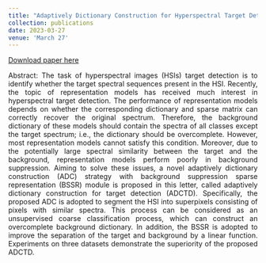 ```yaml
---
title: "Adaptively Dictionary Construction for Hyperspectral Target Detection"
collection: publications
date: 2023-03-27
venue: 'March 27'
---
```

[Download paper here](https://ieeexplore.ieee.org/document/10050134)

<div style="text-align: justify;">
Abstract: The task of hyperspectral images (HSIs) target detection is to identify whether the target spectral sequences present in the HSI. Recently, the topic of representation models has received much interest in hyperspectral target detection. The performance of representation models depends on whether the corresponding dictionary and sparse matrix can correctly recover the original spectrum. Therefore, the background dictionary of these models should contain the spectra of all classes except the target spectrum; i.e., the dictionary should be overcomplete. However, most representation models cannot satisfy this condition. Moreover, due to the potentially large spectral similarity between the target and the background, representation models perform poorly in background suppression. Aiming to solve these issues, a novel adaptively dictionary construction (ADC) strategy with background suppression sparse representation (BSSR) module is proposed in this letter, called adaptively dictionary construction for target detection (ADCTD). Specifically, the proposed ADC is adopted to segment the HSI into superpixels consisting of pixels with similar spectra. This process can be considered as an unsupervised coarse classification process, which can construct an overcomplete background dictionary. In addition, the BSSR is adopted to improve the separation of the target and background by a linear function. Experiments on three datasets demonstrate the superiority of the proposed ADCTD.
